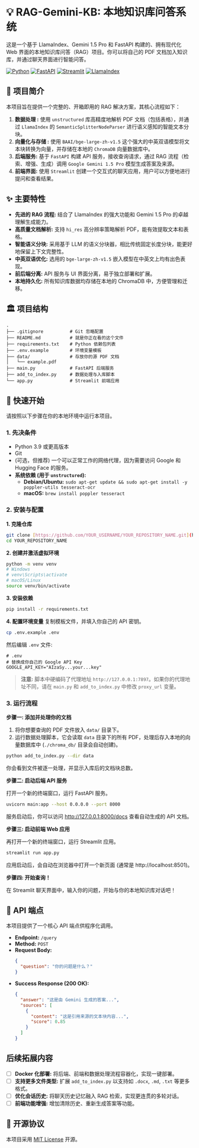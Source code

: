 # 💡 RAG-Gemini-KB: 本地知识库问答系统

这是一个基于 LlamaIndex、Gemini 1.5 Pro 和 FastAPI 构建的、拥有现代化 Web 界面的本地知识库问答（RAG）项目。你可以将自己的 PDF 文档加入知识库，并通过聊天界面进行智能问答。

[![Python](https://img.shields.io/badge/Python-3.9+-blue?logo=python)](https://www.python.org/)
[![FastAPI](https://img.shields.io/badge/FastAPI-0.110-green?logo=fastapi)](https://fastapi.tiangolo.com/)
[![Streamlit](https://img.shields.io/badge/Streamlit-1.33-red?logo=streamlit)](https://streamlit.io/)
[![LlamaIndex](https://img.shields.io/badge/LlamaIndex-0.10-blueviolet)](https://www.llamaindex.ai/)

## 📝 项目简介

本项目旨在提供一个完整的、开箱即用的 RAG 解决方案，其核心流程如下：

1.  **数据处理 :** 使用 `unstructured` 库高精度地解析 PDF 文档（包括表格），并通过 `LlamaIndex` 的 `SemanticSplitterNodeParser` 进行语义感知的智能文本分块。
2.  **向量化与存储 :** 使用 `BAAI/bge-large-zh-v1.5` 这个强大的中英双语模型将文本块转换为向量，并存储在本地的 `ChromaDB` 向量数据库中。
3.  **后端服务:** 基于 `FastAPI` 构建 API 服务，接收查询请求，通过 RAG 流程（检索、增强、生成）调用 `Google Gemini 1.5 Pro` 模型生成答案及来源。
4.  **前端界面:** 使用 `Streamlit` 创建一个交互式的聊天应用，用户可以方便地进行提问和查看结果。

## ✨ 主要特性

* **先进的 RAG 流程:** 结合了 LlamaIndex 的强大功能和 Gemini 1.5 Pro 的卓越理解生成能力。
* **高质量文档解析:** 支持 `hi_res` 高分辨率策略解析 PDF，能有效提取文本和表格。
* **智能语义分块:** 采用基于 LLM 的语义分块器，相比传统固定长度分块，能更好地保留上下文完整性。
* **中英双语优化:** 选用的 `bge-large-zh-v1.5` 嵌入模型在中英文上均有出色表现。
* **前后端分离:** API 服务与 UI 界面分离，易于独立部署和扩展。
* **本地持久化:** 所有知识库数据均存储在本地的 ChromaDB 中，方便管理和迁移。

## 🏛️ 项目结构

```
.
├── .gitignore          # Git 忽略配置
├── README.md           # 就是你正在看的这个文件
├── requirements.txt    # Python 依赖包列表
├── .env.example        # 环境变量模板
├── data/               # 存放你的源 PDF 文档
│   └── example.pdf
├── main.py             # FastAPI 后端服务
├── add_to_index.py     # 数据处理与入库脚本
└── app.py              # Streamlit 前端应用
```

## 🚀 快速开始

请按照以下步骤在你的本地环境中运行本项目。

### 1. 先决条件

* Python 3.9 或更高版本
* Git
* (可选，但推荐) 一个可以正常工作的网络代理，因为需要访问 Google 和 Hugging Face 的服务。
* **系统依赖 (用于 `unstructured`):**
    * **Debian/Ubuntu:** `sudo apt-get update && sudo apt-get install -y poppler-utils tesseract-ocr`
    * **macOS:** `brew install poppler tesseract`

### 2. 安装与配置

**1. 克隆仓库**
```bash
git clone [https://github.com/YOUR_USERNAME/YOUR_REPOSITORY_NAME.git](https://github.com/YOUR_USERNAME/YOUR_REPOSITORY_NAME.git)
cd YOUR_REPOSITORY_NAME
```

**2. 创建并激活虚拟环境**
```bash
python -m venv venv
# Windows
# venv\Scripts\activate
# macOS/Linux
source venv/bin/activate
```

**3. 安装依赖**
```bash
pip install -r requirements.txt
```

**4. 配置环境变量**
复制模板文件，并填入你自己的 API 密钥。
```bash
cp .env.example .env
```
然后编辑 `.env` 文件:
```dotenv
# .env
# 替换成你自己的 Google API Key
GOOGLE_API_KEY="AIzaSy...your...key" 
```
> **注意:** 脚本中硬编码了代理地址 `http://127.0.0.1:7897`。如果你的代理地址不同，请在 `main.py` 和 `add_to_index.py` 中修改 `proxy_url` 变量。

### 3. 运行流程

**步骤一: 添加并处理你的文档**

1.  将你想要查询的 PDF 文件放入 `data/` 目录下。
2.  运行数据处理脚本，它会读取 `data` 目录下的所有 PDF，处理后存入本地的向量数据库中 (`./chroma_db/` 目录会自动创建)。

```bash
python add_to_index.py --dir data
```
你会看到文件被逐一处理，并显示入库后的文档块总数。

**步骤二: 启动后端 API 服务**

打开一个新的终端窗口，运行 FastAPI 服务。
```bash
uvicorn main:app --host 0.0.0.0 --port 8000
```
服务启动后，你可以访问 http://127.0.0.1:8000/docs 查看自动生成的 API 文档。

**步骤三: 启动前端 Web 应用**

再打开一个新的终端窗口，运行 Streamlit 应用。
```bash
streamlit run app.py
```
应用启动后，会自动在浏览器中打开一个新页面 (通常是 http://localhost:8501)。

**步骤四: 开始查询！**

在 Streamlit 聊天界面中，输入你的问题，开始与你的本地知识库对话吧！

## 🔧 API 端点

本项目提供了一个核心 API 端点供程序化调用。

* **Endpoint:** `/query`
* **Method:** `POST`
* **Request Body:**
    ```json
    {
      "question": "你的问题是什么？"
    }
    ```
* **Success Response (200 OK):**
    ```json
    {
      "answer": "这是由 Gemini 生成的答案...",
      "sources": [
        {
          "content": "这是引用来源的文本块内容...",
          "score": 0.85
        }
      ]
    }
    ```

## 后续拓展内容

* [ ] **Docker 化部署:** 将后端、前端和数据处理流程容器化，实现一键部署。
* [ ] **支持更多文件类型:** 扩展 `add_to_index.py` 以支持如 `.docx`, `.md`, `.txt` 等更多格式。
* [ ] **优化会话历史:** 将聊天历史记忆融入 RAG 检索，实现更连贯的多轮对话。
* [ ] **前端功能增强:** 增加清除历史、重新生成答案等功能。

## 📄 开源协议

本项目采用 [MIT License](LICENSE) 开源。
